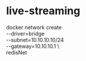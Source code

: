 # live-streaming

docker network create \
  --driver=bridge \
  --subnet=10.10.10.10/24 \
  --gateway=10.10.10.1 \  
  redisNet
